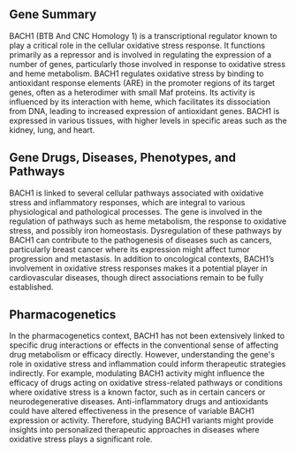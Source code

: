 ## Gene Summary
BACH1 (BTB And CNC Homology 1) is a transcriptional regulator known to play a critical role in the cellular oxidative stress response. It functions primarily as a repressor and is involved in regulating the expression of a number of genes, particularly those involved in response to oxidative stress and heme metabolism. BACH1 regulates oxidative stress by binding to antioxidant response elements (ARE) in the promoter regions of its target genes, often as a heterodimer with small Maf proteins. Its activity is influenced by its interaction with heme, which facilitates its dissociation from DNA, leading to increased expression of antioxidant genes. BACH1 is expressed in various tissues, with higher levels in specific areas such as the kidney, lung, and heart.

## Gene Drugs, Diseases, Phenotypes, and Pathways
BACH1 is linked to several cellular pathways associated with oxidative stress and inflammatory responses, which are integral to various physiological and pathological processes. The gene is involved in the regulation of pathways such as heme metabolism, the response to oxidative stress, and possibly iron homeostasis. Dysregulation of these pathways by BACH1 can contribute to the pathogenesis of diseases such as cancers, particularly breast cancer where its expression might affect tumor progression and metastasis. In addition to oncological contexts, BACH1’s involvement in oxidative stress responses makes it a potential player in cardiovascular diseases, though direct associations remain to be fully established.

## Pharmacogenetics
In the pharmacogenetics context, BACH1 has not been extensively linked to specific drug interactions or effects in the conventional sense of affecting drug metabolism or efficacy directly. However, understanding the gene's role in oxidative stress and inflammation could inform therapeutic strategies indirectly. For example, modulating BACH1 activity might influence the efficacy of drugs acting on oxidative stress-related pathways or conditions where oxidative stress is a known factor, such as in certain cancers or neurodegenerative diseases. Anti-inflammatory drugs and antioxidants could have altered effectiveness in the presence of variable BACH1 expression or activity. Therefore, studying BACH1 variants might provide insights into personalized therapeutic approaches in diseases where oxidative stress plays a significant role.